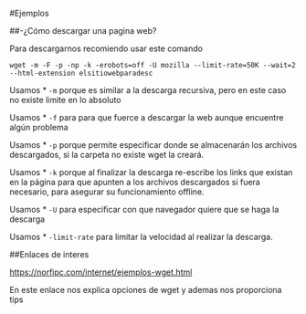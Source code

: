 #Ejemplos 

##-¿Cómo descargar una pagina web?

Para descargarnos recomiendo usar este comando
```
wget -m -F -p -np -k -erobots=off -U mozilla --limit-rate=50K --wait=2 --html-extension elsitiowebparadesc
```
Usamos * `-m` porque es similar a la descarga recursiva, pero en este caso no existe limite en lo absoluto

Usamos * `-f` para  para que fuerce a descargar la web aunque encuentre algún problema

Usamos * `-p` porque permite especificar donde se almacenarán los archivos descargados, si la carpeta no existe wget la creará.

Usamos * `-k` porque al finalizar la descarga re-escribe los links que existan en la página para que apunten a los archivos descargados si fuera necesario, para asegurar su funcionamiento offline.

Usamos * `-U` para especificar con que navegador quiere que se haga la descarga

Usamos * `-limit-rate` para limitar la velocidad al realizar la descarga.


##Enlaces de interes

https://norfipc.com/internet/ejemplos-wget.html

En este enlace nos explica opciones de wget y ademas nos proporciona tips
